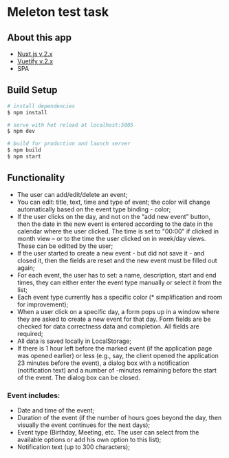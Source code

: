 # Meleton test task

## About this app
- [Nuxt.js v.2.x](https://nuxtjs.org)
- [Vuetify v.2.x](https://vuetifyjs.com/)
- SPA

## Build Setup

```bash
# install dependencies
$ npm install

# serve with hot reload at localhost:5005
$ npm dev

# build for production and launch server
$ npm build
$ npm start

```

## Functionality

- The user can add/edit/delete an event;
- You can edit: title, text, time and type of event; the color will change automatically based on the event type binding - color;
- If the user clicks on the day, and not on the “add new event” button, then the date in the new event is entered according to the date in the calendar where the user clicked. The time is set to "00:00" if clicked in month view – or to the time the user clicked on in week/day views. These can be editted by the user;
- If the user started to create a new event - but did not save it - and closed it, then the fields are reset and the new event must be filled out again;
- For each event, the user has to set: a name, description, start and end times, they can either enter the event type manually or select it from the list;
- Each event type currently has a specific color (* simplification and room for improvement);
- When a user click on a specific day, a form pops up in a window where they are asked to create a new event for that day. Form fields are be checked for data correctness data and completion. All fields are required;
- All data is saved locally in LocalStorage;
- If there is 1 hour left before the marked event (if the application page was opened earlier) or less (e.g., say, the client opened the application 23 minutes before the event), a dialog box with a notification (notification text) and a number of -minutes remaining before the start of the event. The dialog box can be closed.


### Event includes:
- Date and time of the event;
- Duration of the event (if the number of hours goes beyond the day, then visually the event continues for the next days);
- Event type (Birthday, Meeting, etc. The user can select from the available options or add his own option to this list);
- Notification text (up to 300 characters);
